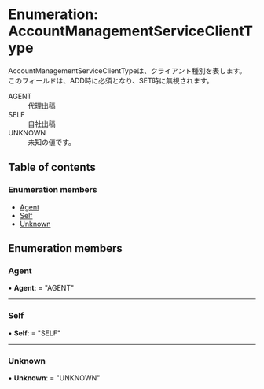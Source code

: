 # Enumeration: AccountManagementServiceClientType


<div lang=\"ja\">AccountManagementServiceClientTypeは、クライアント種別を表します。<br> このフィールドは、ADD時に必須となり、SET時に無視されます。</div>  <dl class=term>   <dt class=\"term__item\">AGENT</dt>   <dd class=\"term__desc\"><span lang=\"ja\">代理出稿</span></dd>   <dt class=\"term__item\">SELF</dt>   <dd class=\"term__desc\"><span lang=\"ja\">自社出稿</span></dd>   <dt class=\"term__item\">UNKNOWN</dt>   <dd class=\"term__desc\"><span lang=\"ja\">未知の値です。</span></dd> </dl>

## Table of contents

### Enumeration members

- [Agent](accountmanagementserviceclienttype.md#agent)
- [Self](accountmanagementserviceclienttype.md#self)
- [Unknown](accountmanagementserviceclienttype.md#unknown)

## Enumeration members

### Agent

• **Agent**: = "AGENT"

___

### Self

• **Self**: = "SELF"

___

### Unknown

• **Unknown**: = "UNKNOWN"

